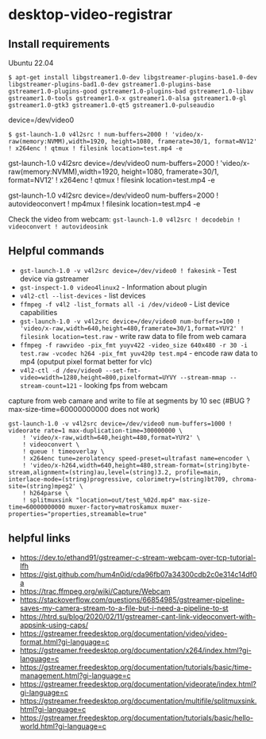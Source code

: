 # desktop-video-registrar


## Install requirements

Ubuntu 22.04
```
$ apt-get install libgstreamer1.0-dev libgstreamer-plugins-base1.0-dev libgstreamer-plugins-bad1.0-dev gstreamer1.0-plugins-base gstreamer1.0-plugins-good gstreamer1.0-plugins-bad gstreamer1.0-libav gstreamer1.0-tools gstreamer1.0-x gstreamer1.0-alsa gstreamer1.0-gl gstreamer1.0-gtk3 gstreamer1.0-qt5 gstreamer1.0-pulseaudio
```


device=/dev/video0
```
$ gst-launch-1.0 v4l2src ! num-buffers=2000 ! 'video/x-raw(memory:NVMM),width=1920, height=1080, framerate=30/1, format=NV12' ! x264enc ! qtmux ! filesink location=test.mp4 -e
```


gst-launch-1.0 v4l2src device=/dev/video0 num-buffers=2000 ! 'video/x-raw(memory:NVMM),width=1920, height=1080, framerate=30/1, format=NV12' ! x264enc ! qtmux ! filesink location=test.mp4 -e


gst-launch-1.0 v4l2src device=/dev/video0 num-buffers=2000 ! autovideoconvert ! mp4mux ! filesink location=test.mp4 -e


Check the video from webcam: `gst-launch-1.0 v4l2src ! decodebin ! videoconvert ! autovideosink`


## Helpful commands

- `gst-launch-1.0 -v v4l2src device=/dev/video0 ! fakesink` - Test device via gstreamer
- `gst-inspect-1.0 video4linux2` - Information about plugin
- `v4l2-ctl --list-devices` - list devices
- `ffmpeg -f v4l2 -list_formats all -i /dev/video0` - List device capabilities
- `gst-launch-1.0 -v v4l2src device=/dev/video0 num-buffers=100 ! 'video/x-raw,width=640,height=480,framerate=30/1,format=YUY2' ! filesink location=test.raw` - write raw data to file from web camara
- `ffmpeg -f rawvideo -pix_fmt yuyv422 -video_size 640x480 -r 30 -i test.raw -vcodec h264 -pix_fmt yuv420p test.mp4` - encode raw data to mp4 (oputput pixel format better for vlc)
- `v4l2-ctl -d /dev/video0 --set-fmt-video=width=1280,height=800,pixelformat=UYVY --stream-mmap --stream-count=121` - looking fps from webcam

capture from web camare and write to file at segments by 10 sec (#BUG ? max-size-time=60000000000 does not work)
```
gst-launch-1.0 -v v4l2src device=/dev/video0 num-buffers=1000 ! videorate rate=1 max-duplication-time=300000000 \
    ! 'video/x-raw,width=640,height=480,format=YUY2' \
    ! videoconvert \
    ! queue ! timeoverlay \
    ! x264enc tune=zerolatency speed-preset=ultrafast name=encoder \
    ! 'video/x-h264,width=640,height=480,stream-format=(string)byte-stream,alignment=(string)au,level=(string)3.2, profile=main, interlace-mode=(string)progressive, colorimetry=(string)bt709, chroma-site=(string)mpeg2' \
    ! h264parse \
    ! splitmuxsink "location=out/test_%02d.mp4" max-size-time=60000000000 muxer-factory=matroskamux muxer-properties="properties,streamable=true"
```

## helpful links

- https://dev.to/ethand91/gstreamer-c-stream-webcam-over-tcp-tutorial-lfh
- https://gist.github.com/hum4n0id/cda96fb07a34300cdb2c0e314c14df0a
- https://trac.ffmpeg.org/wiki/Capture/Webcam
- https://stackoverflow.com/questions/66854985/gstreamer-pipeline-saves-my-camera-stream-to-a-file-but-i-need-a-pipeline-to-st
- https://htrd.su/blog/2020/02/11/gstreamer-cant-link-videoconvert-with-appsink-using-caps/
- https://gstreamer.freedesktop.org/documentation/video/video-format.html?gi-language=c
- https://gstreamer.freedesktop.org/documentation/x264/index.html?gi-language=c
- https://gstreamer.freedesktop.org/documentation/tutorials/basic/time-management.html?gi-language=c
- https://gstreamer.freedesktop.org/documentation/videorate/index.html?gi-language=c
- https://gstreamer.freedesktop.org/documentation/multifile/splitmuxsink.html?gi-language=c
- https://gstreamer.freedesktop.org/documentation/tutorials/basic/hello-world.html?gi-language=c